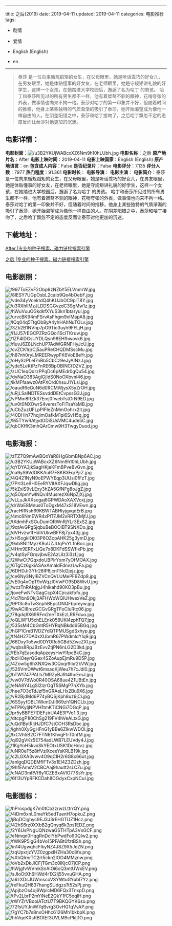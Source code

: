 
---
title: 之后(2019)
date: 2019-04-11
updated: 2019-04-11
categories: 电影推荐
tags:
- 剧情
- 爱情

- English (English)
- en
---


> 泰莎 是一位向来循规蹈矩的女生，在父母眼里，她是听话乖巧的好女儿，在男友眼里，她是体贴懂事的好女友，在老师眼里，她是守规矩讲礼貌的好学生，这样一个女孩，在她踏进大学校园后，邂逅了名为哈丁 的男孩。 哈丁和泰莎所见过的所有男生都不一样，他有着桀骜不驯的眼神，花哨夸张的外表，做事情也向来不拘一格。泰莎对哈丁的第一印象并不好，但随着时间的推移，他身上某些独特的气质渐渐的吸引了泰莎，她开始渴望成为像他一样自由的人。在阴差阳错之中，泰莎和哈丁接吻了，之后哈丁飘忽不定的态度反而让泰莎对他更加的沉迷。

## **电影详情**：

**电影封面**：<img src="https://image.tmdb.org/t/p/w200/u3B2YKUjWABcxXZ6Nm9h10hLUbh.jpg" alt="/u3B2YKUjWABcxXZ6Nm9h10hLUbh.jpg" title="/u3B2YKUjWABcxXZ6Nm9h10hLUbh.jpg">
**电影名称**：之后
**原产地片名**：After
**电影上映时间**：2019-04-11
**电影上映国家**：English (English)
**原产地语言**：en
**包含成人内容**：False
**是否纪录片**：False
**电影评分**：7.135
**评分人数**：7977
**热门程度**：91.361
**电影时长**：
**电影导演**：
**电影主演**：
**电影简介**：泰莎 是一位向来循规蹈矩的女生，在父母眼里，她是听话乖巧的好女儿，在男友眼里，她是体贴懂事的好女友，在老师眼里，她是守规矩讲礼貌的好学生，这样一个女孩，在她踏进大学校园后，邂逅了名为哈丁 的男孩。 哈丁和泰莎所见过的所有男生都不一样，他有着桀骜不驯的眼神，花哨夸张的外表，做事情也向来不拘一格。泰莎对哈丁的第一印象并不好，但随着时间的推移，他身上某些独特的气质渐渐的吸引了泰莎，她开始渴望成为像他一样自由的人。在阴差阳错之中，泰莎和哈丁接吻了，之后哈丁飘忽不定的态度反而让泰莎对他更加的沉迷。

## **下载地址**：
[After |专业的种子搜索、磁力链接搜索引擎](https://movie.amd794.com:2083/?search=After&ordering=&mode=match_phrase&page_size=10&page=1)

[之后 |专业的种子搜索、磁力链接搜索引擎](https://movie.amd794.com:2083/?search=%E4%B9%8B%E5%90%8E&ordering=&mode=match_phrase&page_size=10&page=1)
 

## **电影剧照**：
<img src="https://image.tmdb.org/t/p/original/997ToEZvF2Obp9zNZbY5ELVnmrW.jpg" alt="/997ToEZvF2Obp9zNZbY5ELVnmrW.jpg" title="/997ToEZvF2Obp9zNZbY5ELVnmrW.jpg"><img src="https://image.tmdb.org/t/p/original/8lESY7UGpOsbL2caib9Qe4bOebF.jpg" alt="/8lESY7UGpOsbL2caib9Qe4bOebF.jpg" title="/8lESY7UGpOsbL2caib9Qe4bOebF.jpg"><img src="https://image.tmdb.org/t/p/original/vde34yVcektdQ4hKUJbOC9piT8Y.jpg" alt="/vde34yVcektdQ4hKUJbOC9piT8Y.jpg" title="/vde34yVcektdQ4hKUJbOC9piT8Y.jpg"><img src="https://image.tmdb.org/t/p/original/u3RXhlIMzJLDDSGGvzdC3SgMw1z.jpg" alt="/u3RXhlIMzJLDDSGGvzdC3SgMw1z.jpg" title="/u3RXhlIMzJLDDSGGvzdC3SgMw1z.jpg"><img src="https://image.tmdb.org/t/p/original/hWuVuuOGkdkfXYuS3kn1btaryui.jpg" alt="/hWuVuuOGkdkfXYuS3kn1btaryui.jpg" title="/hWuVuuOGkdkfXYuS3kn1btaryui.jpg"><img src="https://image.tmdb.org/t/p/original/urvcBK94mFSrvAsFhgm9xIMapA8.jpg" alt="/urvcBK94mFSrvAsFhgm9xIMapA8.jpg" title="/urvcBK94mFSrvAsFhgm9xIMapA8.jpg"><img src="https://image.tmdb.org/t/p/original/lQq04q5TtgOb8yA4yhHAhNuTOLv.jpg" alt="/lQq04q5TtgOb8yA4yhHAhNuTOLv.jpg" title="/lQq04q5TtgOb8yA4yhHAhNuTOLv.jpg"><img src="https://image.tmdb.org/t/p/original/3Zb2B1NVnp7pG9Tio3uyh9FFLjH.jpg" alt="/3Zb2B1NVnp7pG9Tio3uyh9FFLjH.jpg" title="/3Zb2B1NVnp7pG9Tio3uyh9FFLjH.jpg"><img src="https://image.tmdb.org/t/p/original/i1JJ57rEGCPZRzGQoi1ScITKruw.jpg" alt="/i1JJ57rEGCPZRzGQoi1ScITKruw.jpg" title="/i1JJ57rEGCPZRzGQoi1ScITKruw.jpg"><img src="https://image.tmdb.org/t/p/original/1ZF4IDGsUYDLQsn98EHfhwovk6.jpg" alt="/1ZF4IDGsUYDLQsn98EHfhwovk6.jpg" title="/1ZF4IDGsUYDLQsn98EHfhwovk6.jpg"><img src="https://image.tmdb.org/t/p/original/fluvJ6Z8LNchUP7AdWGRNFHyJcU.jpg" alt="/fluvJ6Z8LNchUP7AdWGRNFHyJcU.jpg" title="/fluvJ6Z8LNchUP7AdWGRNFHyJcU.jpg"><img src="https://image.tmdb.org/t/p/original/cvZCK1rjrCj5auPReCHQDMSscMu.jpg" alt="/cvZCK1rjrCj5auPReCHQDMSscMu.jpg" title="/cvZCK1rjrCj5auPReCHQDMSscMu.jpg"><img src="https://image.tmdb.org/t/p/original/h87nh0ryLMREERwypFK6VoE8eYr.jpg" alt="/h87nh0ryLMREERwypFK6VoE8eYr.jpg" title="/h87nh0ryLMREERwypFK6VoE8eYr.jpg"><img src="https://image.tmdb.org/t/p/original/oHySzPLeI7nBb5CbCz9eJyAINzJ.jpg" alt="/oHySzPLeI7nBb5CbCz9eJyAINzJ.jpg" title="/oHySzPLeI7nBb5CbCz9eJyAINzJ.jpg"><img src="https://image.tmdb.org/t/p/original/yde5LeKtPzFnRE6BpOBINCfDZVZ.jpg" alt="/yde5LeKtPzFnRE6BpOBINCfDZVZ.jpg" title="/yde5LeKtPzFnRE6BpOBINCfDZVZ.jpg"><img src="https://image.tmdb.org/t/p/original/zUC1eqQdrzPPqDc6pMEdr0gQu54.jpg" alt="/zUC1eqQdrzPPqDc6pMEdr0gQu54.jpg" title="/zUC1eqQdrzPPqDc6pMEdr0gQu54.jpg"><img src="https://image.tmdb.org/t/p/original/dyNaO383AglGjIdS0NoOXbvnl46.jpg" alt="/dyNaO383AglGjIdS0NoOXbvnl46.jpg" title="/dyNaO383AglGjIdS0NoOXbvnl46.jpg"><img src="https://image.tmdb.org/t/p/original/ikMFfaawz0AtPXOrd0hsuJ1YLsi.jpg" alt="/ikMFfaawz0AtPXOrd0hsuJ1YLsi.jpg" title="/ikMFfaawz0AtPXOrd0hsuJ1YLsi.jpg"><img src="https://image.tmdb.org/t/p/original/oaudf6eGuN6d0RCMWjysX5yZrOH.jpg" alt="/oaudf6eGuN6d0RCMWjysX5yZrOH.jpg" title="/oaudf6eGuN6d0RCMWjysX5yZrOH.jpg"><img src="https://image.tmdb.org/t/p/original/uRjLSalNDTESsvddDEtCvpssG3J.jpg" alt="/uRjLSalNDTESsvddDEtCvpssG3J.jpg" title="/uRjLSalNDTESsvddDEtCvpssG3J.jpg"><img src="https://image.tmdb.org/t/p/original/vPMm8RZk37Emj0fwebTstGrN9ED.jpg" alt="/vPMm8RZk37Emj0fwebTstGrN9ED.jpg" title="/vPMm8RZk37Emj0fwebTstGrN9ED.jpg"><img src="https://image.tmdb.org/t/p/original/uv0t0NXOwrS4vemzToFiTsaYaMB.jpg" alt="/uv0t0NXOwrS4vemzToFiTsaYaMB.jpg" title="/uv0t0NXOwrS4vemzToFiTsaYaMB.jpg"><img src="https://image.tmdb.org/t/p/original/uCbZuzUFLpPlFIeZnMmOohrx2lt.jpg" alt="/uCbZuzUFLpPlFIeZnMmOohrx2lt.jpg" title="/uCbZuzUFLpPlFIeZnMmOohrx2lt.jpg"><img src="https://image.tmdb.org/t/p/original/40DHln77hqjimOafkM1pi6SvH5q.jpg" alt="/40DHln77hqjimOafkM1pi6SvH5q.jpg" title="/40DHln77hqjimOafkM1pi6SvH5q.jpg"><img src="https://image.tmdb.org/t/p/original/9i5TYwRAtjydODiSUsVMC4ude5C.jpg" alt="/9i5TYwRAtjydODiSUsVMC4ude5C.jpg" title="/9i5TYwRAtjydODiSUsVMC4ude5C.jpg"><img src="https://image.tmdb.org/t/p/original/qbCKffK3mhQArCmw9H3TwgyDuod.jpg" alt="/qbCKffK3mhQArCmw9H3TwgyDuod.jpg" title="/qbCKffK3mhQArCmw9H3TwgyDuod.jpg">

## **电影海报**：
<img src="https://image.tmdb.org/t/p/original/zTZ7Q9mAwBQoYaR8HgGbmBNp6AC.jpg" alt="/zTZ7Q9mAwBQoYaR8HgGbmBNp6AC.jpg" title="/zTZ7Q9mAwBQoYaR8HgGbmBNp6AC.jpg"><img src="https://image.tmdb.org/t/p/original/u3B2YKUjWABcxXZ6Nm9h10hLUbh.jpg" alt="/u3B2YKUjWABcxXZ6Nm9h10hLUbh.jpg" title="/u3B2YKUjWABcxXZ6Nm9h10hLUbh.jpg"><img src="https://image.tmdb.org/t/p/original/qYDYA3jkSagHKjeKFmBPveBvGvn.jpg" alt="/qYDYA3jkSagHKjeKFmBPveBvGvn.jpg" title="/qYDYA3jkSagHKjeKFmBPveBvGvn.jpg"><img src="https://image.tmdb.org/t/p/original/na9yS9VdOKKAuR7F8KB3FqrPjrZ.jpg" alt="/na9yS9VdOKKAuR7F8KB3FqrPjrZ.jpg" title="/na9yS9VdOKKAuR7F8KB3FqrPjrZ.jpg"><img src="https://image.tmdb.org/t/p/original/4Q421NyN9oEPWYEqp3UUsi0fFzT.jpg" alt="/4Q421NyN9oEPWYEqp3UUsi0fFzT.jpg" title="/4Q421NyN9oEPWYEqp3UUsi0fFzT.jpg"><img src="https://image.tmdb.org/t/p/original/7Prt3Le9H0EeRYVltAXFJqwDIig.jpg" alt="/7Prt3Le9H0EeRYVltAXFJqwDIig.jpg" title="/7Prt3Le9H0EeRYVltAXFJqwDIig.jpg"><img src="https://image.tmdb.org/t/p/original/5kZxlS9vLExy3hZA5GfNFg8oJgZ.jpg" alt="/5kZxlS9vLExy3hZA5GfNFg8oJgZ.jpg" title="/5kZxlS9vLExy3hZA5GfNFg8oJgZ.jpg"><img src="https://image.tmdb.org/t/p/original/q5OlpmYwlNQv4MusrezX6NpZjXj.jpg" alt="/q5OlpmYwlNQv4MusrezX6NpZjXj.jpg" title="/q5OlpmYwlNQv4MusrezX6NpZjXj.jpg"><img src="https://image.tmdb.org/t/p/original/vLLuJkXXscgaj6GPWDAoXAXVoxj.jpg" alt="/vLLuJkXXscgaj6GPWDAoXAXVoxj.jpg" title="/vLLuJkXXscgaj6GPWDAoXAXVoxj.jpg"><img src="https://image.tmdb.org/t/p/original/drWaE8Mnus0ToDgxM47xS18VEwn.jpg" alt="/drWaE8Mnus0ToDgxM47xS18VEwn.jpg" title="/drWaE8Mnus0ToDgxM47xS18VEwn.jpg"><img src="https://image.tmdb.org/t/p/original/racHRNsh69KBWTABHlyjgxqdErB.jpg" alt="/racHRNsh69KBWTABHlyjgxqdErB.jpg" title="/racHRNsh69KBWTABHlyjgxqdErB.jpg"><img src="https://image.tmdb.org/t/p/original/4mc6NmEWR4xPlT7JM2xRRTXMjfJ.jpg" alt="/4mc6NmEWR4xPlT7JM2xRRTXMjfJ.jpg" title="/4mc6NmEWR4xPlT7JM2xRRTXMjfJ.jpg"><img src="https://image.tmdb.org/t/p/original/tKdmhFxSGuDumORWnRjYLr3ExS2.jpg" alt="/tKdmhFxSGuDumORWnRjYLr3ExS2.jpg" title="/tKdmhFxSGuDumORWnRjYLr3ExS2.jpg"><img src="https://image.tmdb.org/t/p/original/9qtAvGPgSjqbuBeBOOlBT9SNXDo.jpg" alt="/9qtAvGPgSjqbuBeBOOlBT9SNXDo.jpg" title="/9qtAvGPgSjqbuBeBOOlBT9SNXDo.jpg"><img src="https://image.tmdb.org/t/p/original/dVHvzw1fHdiVUkwBFF8j7yx43jj.jpg" alt="/dVHvzw1fHdiVUkwBFF8j7yx43jj.jpg" title="/dVHvzw1fHdiVUkwBFF8j7yx43jj.jpg"><img src="https://image.tmdb.org/t/p/original/xH5ogkIOI03P6OZcpAHK25g3ymD.jpg" alt="/xH5ogkIOI03P6OZcpAHK25g3ymD.jpg" title="/xH5ogkIOI03P6OZcpAHK25g3ymD.jpg"><img src="https://image.tmdb.org/t/p/original/9xb8Nt1MyzK8uUZJUqPvYLfhBoc.jpg" alt="/9xb8Nt1MyzK8uUZJUqPvYLfhBoc.jpg" title="/9xb8Nt1MyzK8uUZJUqPvYLfhBoc.jpg"><img src="https://image.tmdb.org/t/p/original/4Hm9ERFxLiQe7x8DKFdSSWfIxPb.jpg" alt="/4Hm9ERFxLiQe7x8DKFdSSWfIxPb.jpg" title="/4Hm9ERFxLiQe7x8DKFdSSWfIxPb.jpg"><img src="https://image.tmdb.org/t/p/original/v4qtSyFGrqvjbwE2AzLiIz3i3zf.jpg" alt="/v4qtSyFGrqvjbwE2AzLiIz3i3zf.jpg" title="/v4qtSyFGrqvjbwE2AzLiIz3i3zf.jpg"><img src="https://image.tmdb.org/t/p/original/2WwCt7GqxdoUBPlrYxm7yOfMOAX.jpg" alt="/2WwCt7GqxdoUBPlrYxm7yOfMOAX.jpg" title="/2WwCt7GqxdoUBPlrYxm7yOfMOAX.jpg"><img src="https://image.tmdb.org/t/p/original/6TgCz6gkiASAxAmaldFdnvzLwFa.jpg" alt="/6TgCz6gkiASAxAmaldFdnvzLwFa.jpg" title="/6TgCz6gkiASAxAmaldFdnvzLwFa.jpg"><img src="https://image.tmdb.org/t/p/original/6DHDJr3Yfr28IP8jcnT5ld2jejz.jpg" alt="/6DHDJr3Yfr28IP8jcnT5ld2jejz.jpg" title="/6DHDJr3Yfr28IP8jcnT5ld2jejz.jpg"><img src="https://image.tmdb.org/t/p/original/ce6Ny3NylBZVCnQVLUMePF9Zdp8.jpg" alt="/ce6Ny3NylBZVCnQVLUMePF9Zdp8.jpg" title="/ce6Ny3NylBZVCnQVLUMePF9Zdp8.jpg"><img src="https://image.tmdb.org/t/p/original/vE0q4xOpT9xWqzI0VwFO95D8WvU.jpg" alt="/vE0q4xOpT9xWqzI0VwFO95D8WvU.jpg" title="/vE0q4xOpT9xWqzI0VwFO95D8WvU.jpg"><img src="https://image.tmdb.org/t/p/original/wczTnRAfqjgJ4hikahd90KO3pBu.jpg" alt="/wczTnRAfqjgJ4hikahd90KO3pBu.jpg" title="/wczTnRAfqjgJ4hikahd90KO3pBu.jpg"><img src="https://image.tmdb.org/t/p/original/joveFwNTvGagCcpX4Cjrcakfofx.jpg" alt="/joveFwNTvGagCcpX4Cjrcakfofx.jpg" title="/joveFwNTvGagCcpX4Cjrcakfofx.jpg"><img src="https://image.tmdb.org/t/p/original/4d7lbn9Okj3AFHWxWQIUHwexVeZ.jpg" alt="/4d7lbn9Okj3AFHWxWQIUHwexVeZ.jpg" title="/4d7lbn9Okj3AFHWxWQIUHwexVeZ.jpg"><img src="https://image.tmdb.org/t/p/original/9Pf3c8oTwSnphBEpcONQFbpreyw.jpg" alt="/9Pf3c8oTwSnphBEpcONQFbpreyw.jpg" title="/9Pf3c8oTwSnphBEpcONQFbpreyw.jpg"><img src="https://image.tmdb.org/t/p/original/9wACI8rezGCGvGRgTFoCIuRtc06.jpg" alt="/9wACI8rezGCGvGRgTFoCIuRtc06.jpg" title="/9wACI8rezGCGvGRgTFoCIuRtc06.jpg"><img src="https://image.tmdb.org/t/p/original/78gdq9X69RFm2neTXkEzLRRFduo.jpg" alt="/78gdq9X69RFm2neTXkEzLRRFduo.jpg" title="/78gdq9X69RFm2neTXkEzLRRFduo.jpg"><img src="https://image.tmdb.org/t/p/original/oQLWFU5chELEnk058UKl4zphTQ7.jpg" alt="/oQLWFU5chELEnk058UKl4zphTQ7.jpg" title="/oQLWFU5chELEnk058UKl4zphTQ7.jpg"><img src="https://image.tmdb.org/t/p/original/535sM4CbGntR5HYRqNBkdd65BGq.jpg" alt="/535sM4CbGntR5HYRqNBkdd65BGq.jpg" title="/535sM4CbGntR5HYRqNBkdd65BGq.jpg"><img src="https://image.tmdb.org/t/p/original/hGP1CreB1VDZYdQTPMUSgdSxhyp.jpg" alt="/hGP1CreB1VDZYdQTPMUSgdSxhyp.jpg" title="/hGP1CreB1VDZYdQTPMUSgdSxhyp.jpg"><img src="https://image.tmdb.org/t/p/original/tN4H27DA0xXUbmR67PWdmldYIq9.jpg" alt="/tN4H27DA0xXUbmR67PWdmldYIq9.jpg" title="/tN4H27DA0xXUbmR67PWdmldYIq9.jpg"><img src="https://image.tmdb.org/t/p/original/66DxyTo5wd0DYORo5GBd5ZwcZXl.jpg" alt="/66DxyTo5wd0DYORo5GBd5ZwcZXl.jpg" title="/66DxyTo5wd0DYORo5GBd5ZwcZXl.jpg"><img src="https://image.tmdb.org/t/p/original/wqbs8RpJBzEvvZtjPN6nLG2D3kd.jpg" alt="/wqbs8RpJBzEvvZtjPN6nLG2D3kd.jpg" title="/wqbs8RpJBzEvvZtjPN6nLG2D3kd.jpg"><img src="https://image.tmdb.org/t/p/original/fEb7qEascdqApzeysHwYlfpcBkC.jpg" alt="/fEb7qEascdqApzeysHwYlfpcBkC.jpg" title="/fEb7qEascdqApzeysHwYlfpcBkC.jpg"><img src="https://image.tmdb.org/t/p/original/bcHOeyrQGex4SZoAupEjmRu9D5P.jpg" alt="/bcHOeyrQGex4SZoAupEjmRu9D5P.jpg" title="/bcHOeyrQGex4SZoAupEjmRu9D5P.jpg"><img src="https://image.tmdb.org/t/p/original/4Zow5g6hXNXQw3CQxqr9ibr2kVW.jpg" alt="/4Zow5g6hXNXQw3CQxqr9ibr2kVW.jpg" title="/4Zow5g6hXNXQw3CQxqr9ibr2kVW.jpg"><img src="https://image.tmdb.org/t/p/original/526VmOWwt6msaqKjWeu7h7cJdi0.jpg" alt="/526VmOWwt6msaqKjWeu7h7cJdi0.jpg" title="/526VmOWwt6msaqKjWeu7h7cJdi0.jpg"><img src="https://image.tmdb.org/t/p/original/bTW1747PALhZMRZyBJRt4IhcEmJ.jpg" alt="/bTW1747PALhZMRZyBJRt4IhcEmJ.jpg" title="/bTW1747PALhZMRZyBJRt4IhcEmJ.jpg"><img src="https://image.tmdb.org/t/p/original/vw0V7dWo0R40OSA68ue4Z1UBtEn.jpg" alt="/vw0V7dWo0R40OSA68ue4Z1UBtEn.jpg" title="/vw0V7dWo0R40OSA68ue4Z1UBtEn.jpg"><img src="https://image.tmdb.org/t/p/original/eNA8Y4LgSl2IzrOgT5SMgP7hXYb.jpg" alt="/eNA8Y4LgSl2IzrOgT5SMgP7hXYb.jpg" title="/eNA8Y4LgSl2IzrOgT5SMgP7hXYb.jpg"><img src="https://image.tmdb.org/t/p/original/hee7O3cTdJzf5nGRAeLHx2Bu9X6.jpg" alt="/hee7O3cTdJzf5nGRAeLHx2Bu9X6.jpg" title="/hee7O3cTdJzf5nGRAeLHx2Bu9X6.jpg"><img src="https://image.tmdb.org/t/p/original/vR2BjdMd6P74yBQSjKph8uz9jCi.jpg" alt="/vR2BjdMd6P74yBQSjKph8uz9jCi.jpg" title="/vR2BjdMd6P74yBQSjKph8uz9jCi.jpg"><img src="https://image.tmdb.org/t/p/original/6SSyyfDBL1WkmDJI669zh1QNCLb.jpg" alt="/6SSyyfDBL1WkmDJI669zh1QNCLb.jpg" title="/6SSyyfDBL1WkmDJI669zh1QNCLb.jpg"><img src="https://image.tmdb.org/t/p/original/eTPlKyIjNPVH1tmKTiCNGi7DGqP.jpg" alt="/eTPlKyIjNPVH1tmKTiCNGi7DGqP.jpg" title="/eTPlKyIjNPVH1tmKTiCNGi7DGqP.jpg"><img src="https://image.tmdb.org/t/p/original/pr5yBBPE7lDEFzirUA4E3PVq1i3.jpg" alt="/pr5yBBPE7lDEFzirUA4E3PVq1i3.jpg" title="/pr5yBBPE7lDEFzirUA4E3PVq1i3.jpg"><img src="https://image.tmdb.org/t/p/original/dtcpgP1i0ChSg219FV4hVeALtxG.jpg" alt="/dtcpgP1i0ChSg219FV4hVeALtxG.jpg" title="/dtcpgP1i0ChSg219FV4hVeALtxG.jpg"><img src="https://image.tmdb.org/t/p/original/uQd1BytRljHJDfC7stCOH3RsDbc.jpg" alt="/uQd1BytRljHJDfC7stCOH3RsDbc.jpg" title="/uQd1BytRljHJDfC7stCOH3RsDbc.jpg"><img src="https://image.tmdb.org/t/p/original/ighh0XyGgHFnG1yBBe6ZIkwWDOl.jpg" alt="/ighh0XyGgHFnG1yBBe6ZIkwWDOl.jpg" title="/ighh0XyGgHFnG1yBBe6ZIkwWDOl.jpg"><img src="https://image.tmdb.org/t/p/original/lxCVh5B2C7FTN61KhvgFfrT0nfM.jpg" alt="/lxCVh5B2C7FTN61KhvgFfrT0nfM.jpg" title="/lxCVh5B2C7FTN61KhvgFfrT0nfM.jpg"><img src="https://image.tmdb.org/t/p/original/qi92gVKz5E754adLWB7LEUVdy4J.jpg" alt="/qi92gVKz5E754adLWB7LEUVdy4J.jpg" title="/qi92gVKz5E754adLWB7LEUVdy4J.jpg"><img src="https://image.tmdb.org/t/p/original/1KgYoH5kvxSkYEOtxUSK1DcHdvz.jpg" alt="/1KgYoH5kvxSkYEOtxUSK1DcHdvz.jpg" title="/1KgYoH5kvxSkYEOtxUSK1DcHdvz.jpg"><img src="https://image.tmdb.org/t/p/original/uNR0eF5z8tfVziXceeYsKRLB19k.jpg" alt="/uNR0eF5z8tfVziXceeYsKRLB19k.jpg" title="/uNR0eF5z8tfVziXceeYsKRLB19k.jpg"><img src="https://image.tmdb.org/t/p/original/c2LGXA3vwv4O9qCIH2r6G8c66ut.jpg" alt="/c2LGXA3vwv4O9qCIH2r6G8c66ut.jpg" title="/c2LGXA3vwv4O9qCIH2r6G8c66ut.jpg"><img src="https://image.tmdb.org/t/p/original/anlgqDQDEMfIFTv3x1El4Z3ZDzh.jpg" alt="/anlgqDQDEMfIFTv3x1El4Z3ZDzh.jpg" title="/anlgqDQDEMfIFTv3x1El4Z3ZDzh.jpg"><img src="https://image.tmdb.org/t/p/original/9hfEAmsV2CBCAaj9hautt2sLCZu.jpg" alt="/9hfEAmsV2CBCAaj9hautt2sLCZu.jpg" title="/9hfEAmsV2CBCAaj9hautt2sLCZu.jpg"><img src="https://image.tmdb.org/t/p/original/cNAD3mRVf6y1CZEBxAVlO77SsYr.jpg" alt="/cNAD3mRVf6y1CZEBxAVlO77SsYr.jpg" title="/cNAD3mRVf6y1CZEBxAVlO77SsYr.jpg"><img src="https://image.tmdb.org/t/p/original/6fI3UYpRFKCDah8OGdyxCxpNCuI.jpg" alt="/6fI3UYpRFKCDah8OGdyxCxpNCuI.jpg" title="/6fI3UYpRFKCDah8OGdyxCxpNCuI.jpg">

## **电影图标**：
<img src="https://image.tmdb.org/t/p/original/hProspdgK7m0tCbzzrwzLttrrQY.png" alt="/hProspdgK7m0tCbzzrwzLttrrQY.png" title="/hProspdgK7m0tCbzzrwzLttrrQY.png"><img src="https://image.tmdb.org/t/p/original/4iDm6xnL0meYk5edTuenH7opkuZ.png" alt="/4iDm6xnL0meYk5edTuenH7opkuZ.png" title="/4iDm6xnL0meYk5edTuenH7opkuZ.png"><img src="https://image.tmdb.org/t/p/original/jBqDCIghyc9EJ3J3rEHGTUZ1Hcz.png" alt="/jBqDCIghyc9EJ3J3rEHGTUZ1Hcz.png" title="/jBqDCIghyc9EJ3J3rEHGTUZ1Hcz.png"><img src="https://image.tmdb.org/t/p/original/42hS6rz0XXbB2gQnyq6k3ps1EDZ.png" alt="/42hS6rz0XXbB2gQnyq6k3ps1EDZ.png" title="/42hS6rz0XXbB2gQnyq6k3ps1EDZ.png"><img src="https://image.tmdb.org/t/p/original/2Y6UsPNgUQNzwaGSTHTpA3VxGCF.png" alt="/2Y6UsPNgUQNzwaGSTHTpA3VxGCF.png" title="/2Y6UsPNgUQNzwaGSTHTpA3VxGCF.png"><img src="https://image.tmdb.org/t/p/original/eNmqn0HqgRnDcIYbPwdFo90QIw2.png" alt="/eNmqn0HqgRnDcIYbPwdFo90QIw2.png" title="/eNmqn0HqgRnDcIYbPwdFo90QIw2.png"><img src="https://image.tmdb.org/t/p/original/fWK9P5igG4bVo15PFABt0fztBSh.png" alt="/fWK9P5igG4bVo15PFABt0fztBSh.png" title="/fWK9P5igG4bVo15PFABt0fztBSh.png"><img src="https://image.tmdb.org/t/p/original/in14UgwqhcFlkyNZ4J8Z9X5JeZN.png" alt="/in14UgwqhcFlkyNZ4J8Z9X5JeZN.png" title="/in14UgwqhcFlkyNZ4J8Z9X5JeZN.png"><img src="https://image.tmdb.org/t/p/original/zqUpxrjzYVZ0zgpxlHZHa30c8fe.png" alt="/zqUpxrjzYVZ0zgpxlHZHa30c8fe.png" title="/zqUpxrjzYVZ0zgpxlHZHa30c8fe.png"><img src="https://image.tmdb.org/t/p/original/sXhQIrnrTC2rt5ckn2lOO4MMznw.png" alt="/sXhQIrnrTC2rt5ckn2lOO4MMznw.png" title="/sXhQIrnrTC2rt5ckn2lOO4MMznw.png"><img src="https://image.tmdb.org/t/p/original/oVb2xDkJiCFjTGm3c0lKjcO7jCP.png" alt="/oVb2xDkJiCFjTGm3c0lKjcO7jCP.png" title="/oVb2xDkJiCFjTGm3c0lKjcO7jCP.png"><img src="https://image.tmdb.org/t/p/original/hWjgfvWVmkSnAlOi6cQ3mtUWxEV.png" alt="/hWjgfvWVmkSnAlOi6cQ3mtUWxEV.png" title="/hWjgfvWVmkSnAlOi6cQ3mtUWxEV.png"><img src="https://image.tmdb.org/t/p/original/sJIoOtXh6HWd4r1X2lj55vvuGHA.png" alt="/sJIoOtXh6HWd4r1X2lj55vvuGHA.png" title="/sJIoOtXh6HWd4r1X2lj55vvuGHA.png"><img src="https://image.tmdb.org/t/p/original/a6zXDsJUWmscoVSYWtuGYubI7Yz.png" alt="/a6zXDsJUWmscoVSYWtuGYubI7Yz.png" title="/a6zXDsJUWmscoVSYWtuGYubI7Yz.png"><img src="https://image.tmdb.org/t/p/original/reFkuQH837hangSUdgzsTt52sPj.png" alt="/reFkuQH837hangSUdgzsTt52sPj.png" title="/reFkuQH837hangSUdgzsTt52sPj.png"><img src="https://image.tmdb.org/t/p/original/ApjbzOs4oj6WplcMD6FQx3TnxpD.png" alt="/ApjbzOs4oj6WplcMD6FQx3TnxpD.png" title="/ApjbzOs4oj6WplcMD6FQx3TnxpD.png"><img src="https://image.tmdb.org/t/p/original/tPv2LbrP2mYiNeE2QkY1fC5oqlH.png" alt="/tPv2LbrP2mYiNeE2QkY1fC5oqlH.png" title="/tPv2LbrP2mYiNeE2QkY1fC5oqlH.png"><img src="https://image.tmdb.org/t/p/original/rWYZrVBooiATctU7T9BKQGYK6so.png" alt="/rWYZrVBooiATctU7T9BKQGYK6so.png" title="/rWYZrVBooiATctU7T9BKQGYK6so.png"><img src="https://image.tmdb.org/t/p/original/72fsUYJniW7qBvrg3OvHG1qVvAP.png" alt="/72fsUYJniW7qBvrg3OvHG1qVvAP.png" title="/72fsUYJniW7qBvrg3OvHG1qVvAP.png"><img src="https://image.tmdb.org/t/p/original/7gYC7b7s8nxOHhc6126Mh1bkbpK.png" alt="/7gYC7b7s8nxOHhc6126Mh1bkbpK.png" title="/7gYC7b7s8nxOHhc6126Mh1bkbpK.png"><img src="https://image.tmdb.org/t/p/original/hhVqeKXsRBOtEf3UVLM9cPkIj1O.png" alt="/hhVqeKXsRBOtEf3UVLM9cPkIj1O.png" title="/hhVqeKXsRBOtEf3UVLM9cPkIj1O.png">
